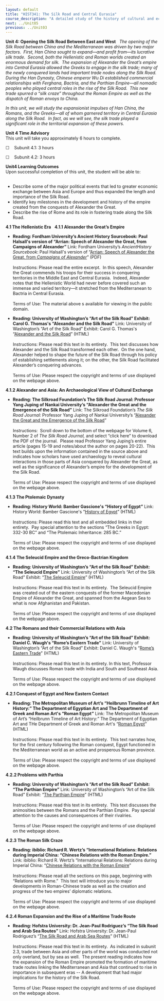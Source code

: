 ```yaml
---
layout: default
title: "HIST341: The Silk Road and Central Eurasia"
course_description: "A detailed study of the history of cultural and economic exchange across Eurasia from ancient to modern times, with particular emphasis in the interactions between different cultures and civilizations."
next: ../Unit05
previous: ../Unit03
---
```

**Unit 4: Opening the Silk Road Between East and West** <span
id="4"></span> 
*The opening of the Silk Road between China and the Mediterranean was
driven by two major factors.  First, Han China sought to expand—and
profit from—its lucrative silk trade.  Second, both the Hellenistic and
Roman worlds created an enormous demand for silk.  The expansion of
Alexander the Great’s empire into Central Eurasia allowed the Greeks to
engage in the silk trade; many of the newly conquered lands had
important trade nodes along the Silk Road.  During the Han Dynasty,
Chinese emperor Wu Di established commercial relationships with
Ferghana, Bactria, and the Parthian Empire—all nomadic peoples who
played central roles in the rise of the Silk Road.  This new trade
spurred a “silk craze” throughout the Roman Empire as well as the
dispatch of Roman envoys to China.*  
  
 *In this unit, we will study the expansionist impulses of Han China,
the Romans, and the Greeks—all of whom garnered territory in Central
Eurasia along the Silk Road.  In fact, as we will see, the silk trade
played a significant role in the territorial expansion of these powers.*

**Unit 4 Time Advisory**  
This unit will take you approximately 6 hours to complete.  
  
 ☐    Subunit 4.1: 3 hours  
  
 ☐    Subunit 4.2: 3 hours

**Unit4 Learning Outcomes**  
Upon successful completion of this unit, the student will be able to:  
    
-   Describe some of the major political events that led to greater
    economic exchange between Asia and Europe and thus expanded the
    length and importance of the Silk Road.
-   Identify key milestones in the development and history of the empire
    created from the conquests of Alexander the Great.
-   Describe the rise of Rome and its role in fostering trade along the
    Silk Road.

**4.1 The Hellenistic Era** <span id="4.1"></span> 
**4.1.1 Alexander the Great’s Empire** <span id="4.1.1"></span> 
-   **Reading: Fordham University’s Ancient History Sourcebook: Paul
    Halsall's version of “Arrian: Speech of Alexander the Great, from
    Campaigns of Alexander”**
    Link: Fordham University’s *AncientHistory Sourcebook*: Paul
    Halsall's version of “[Arrian: Speech of Alexander the Great, from
    *Campaigns of
    Alexander*](http://www.saylor.org/site/wp-content/uploads/2011/01/Speech-of-Alexander-the-Great.pdf)”
    (PDF)  
        
     Instructions: Please read the entire excerpt.  In this speech,
    Alexander the Great commends his troops for their success in
    conquering territories in the Middle East and Central Eurasia. 
    Indeed, Alexander notes that the Hellenistic World had never before
    covered such an immense and varied territory—it stretched from the
    Mediterranean to Bactria in Central Eurasia.  
        
     Terms of Use: The material above s available for viewing in the
    public domain.

-   **Reading: University of Washington’s “Art of the Silk Road”
    Exhibit: Carol G. Thomas's “Alexander and the Silk Road”**
    Link: University of Washington’s “Art of the Silk Road” Exhibit:
    Carol G. Thomas's “[Alexander and the Silk
    Road](http://depts.washington.edu/silkroad/exhibit/macedonians/macedonians.html)”
    (HTML)  
        
     Instructions: Please read this text in its entirety.  This text
    discusses how Alexander and the Silk Road transformed each other. 
    On the one hand, Alexander helped to shape the future of the Silk
    Road through his policy of establishing settlements along it; on the
    other, the Silk Road facilitated Alexander’s conquering advances.  
        
     Terms of Use: Please respect the copyright and terms of use
    displayed on the webpage above.

**4.1.2 Alexander and Asia: An Archaeological View of Cultural
Exchange** <span id="4.1.2"></span> 
-   **Reading: The Silkroad Foundation’s The Silk Road Journal:
    Professor Yang Juping of Nankai University’s “Alexander the Great
    and the Emergence of the Silk Road”**
    Link: The Silkroad Foundation’s *The Silk Road Journal:* Professor
    Yang Juping of Nankai University’s “[Alexander the Great and the
    Emergence of the Silk
    Road](http://www.silk-road.com/newsletter/vol6num2/)”    
        
     Instructions:  Scroll down to the bottom of the webpage for Volume
    6, Number 2 of *The Silk Road Journal,* and select “click here” to
    download the PDF of the journal.  Please read Professor Yang
    Juping’s entire article (pages 15-19 and notes/about the author on
    pages 20-22).  This text builds upon the information contained in
    the source above and indicates how scholars have used archaeology to
    reveal cultural interactions in those parts of Asia conquered by
    Alexander the Great, as well as the significance of Alexander’s
    empire for the development of the Silk Road.    
                  
     Terms of Use: Please respect the copyright and terms of use
    displayed on the webpage above.

**4.1.3 The Ptolemaic Dynasty** <span id="4.1.3"></span> 
-   **Reading: History World: Bamber Gascione's “History of Egypt”**
    Link: History World: Bamber Gascione's “[History of
    Egypt](http://www.historyworld.net/wrldhis/PlainTextHistories.asp?ParagraphID=aqm)”
    (HTML)  
        
     Instructions: Please read this text and all embedded links in their
    entirety.  Pay special attention to the sections “The Greeks in
    Egypt: 332-30 BC” and “The Ptolemaic Inheritance: 285 BC.”  
        
     Terms of Use: Please respect the copyright and terms of use
    displayed on the webpage above.

**4.1.4 The Seleucid Empire and the Greco-Bactrian Kingdom** <span
id="4.1.4"></span> 
-   **Reading: University of Washington’s “Art of the Silk Road”
    Exhibit: “The Seleucid Empire”**
    Link: University of Washington’s “Art of the Silk Road” Exhibit:
    “[The Seleucid
    Empire](http://depts.washington.edu/silkroad/exhibit/seleucids/seleucids.html)”
    (HTML)  
        
     Instructions: Please read this text in its entirety.  The Seleucid
    Empire was created out of the eastern conquests of the former
    Macedonian Empire of Alexander the Great, and spanned from the
    Aegean Sea to what is now Afghanistan and Pakistan.  
        
     Terms of Use: Please respect the copyright and terms of use
    displayed on the webpage above.

**4.2 The Romans and their Commercial Relations with Asia** <span
id="4.2"></span> 
-   **Reading: University of Washington’s “Art of the Silk Road”
    Exhibit: Daniel C. Waugh's “Rome’s Eastern Trade”**
    Link: University of Washington’s “Art of the Silk Road” Exhibit:
    Daniel C. Waugh's “[Rome’s Eastern
    Trade](http://depts.washington.edu/silkroad/exhibit/rome/rome.html)”
    (HTML)  
        
     Instructions: Please read this text in its entirety. In this text,
    Professor Waugh discusses Roman trade with India and South and
    Southeast Asia.  
        
     Terms of Use: Please respect the copyright and terms of use
    displayed on the webpage above.

**4.2.1 Conquest of Egypt and New Eastern Contact** <span
id="4.2.1"></span> 
-   **Reading: The Metropolitan Museum of Art’s “Heilbrunn Timeline of
    Art History:” The Department of Egyptian Art and The Department of
    Greek and Roman Art's “Roman Egypt”**
    Link: The Metropolitan Museum of Art’s “Heilbrunn Timeline of Art
    History:” The Department of Egyptian Art and THe Department of Greek
    and Roman Art's “[Roman
    Egypt](http://www.metmuseum.org/toah/hd/regy/hd_regy.htm)” (HTML)  
        
     Instructions: Please read this text in its entirety.  This text
    narrates how, for the first century following the Roman conquest,
    Egypt functioned in the Mediterranean world as an active and
    prosperous Roman province.  
        
     Terms of Use: Please respect the copyright and terms of use
    displayed on the webpage above.

**4.2.2 Problems with Parthia** <span id="4.2.2"></span> 
-   **Reading: University of Washington’s “Art of the Silk Road”
    Exhibit: “The Parthian Empire”**
    Link: University of Washington’s “Art of the Silk Road” Exhibit:
    “[The Parthian
    Empire](http://depts.washington.edu/silkroad/exhibit/parthians/parthians.html)”
    (HTML)  
        
     Instructions: Please read this text in its entirety.  This text
    discusses the animosities between the Romans and the Parthian
    Empire.  Pay special attention to the causes and consequences of
    their rivalries.  
        
     Terms of Use: Please respect the copyright and terms of use
    displayed on the webpage above.

**4.2.3 The Roman Silk Craze** <span id="4.2.3"></span> 
-   **Reading: ibiblio: Richard R. Wertz’s “International Relations:
    Relations during Imperial China: “Chinese Relations with the Roman
    Empire.”**
    Link: ibiblio: Richard R. Wertz’s “International Relations:
    Relations during Imperial China: “[Chinese Relations with the Roman
    Empire](http://www.ibiblio.org/chinesehistory/contents/03pol/c05s01.html#Chinese%20Silk%20in%20the%20Roman%20Empire)”  
        
     Instructions: Please read all the sections on this page, beginning
    with “Relations with Rome.”  This text will introduce you to major
    developments in Roman-Chinese trade as well as the creation and
    progress of the two empires’ diplomatic relations.  
        
     Terms of Use: Please respect the copyright and terms of use
    displayed on the webpage above.

**4.2.4 Roman Expansion and the Rise of a Maritime Trade Route** <span
id="4.2.4"></span> 
-   **Reading: Hofstra University: Dr. Jean-Paul Rodriguez’s “The Silk
    Road and Arab Sea Routes”**
    Link: Hofstra University: Dr. Jean-Paul Rodriguez’s “[The Silk Road
    and Arab Sea
    Routes](http://www.people.hofstra.edu/geotrans/eng/ch2en/conc2en/silkroad.html)”
    (HTML)  
        
     Instructions: Please read this text in its entirety.  As indicated
    in subunit 2.3, trade between Asia and other parts of the world was
    conducted not only overland, but by sea as well.  The present
    reading indicates how the expansion of the Roman Empire promoted the
    formation of maritime trade routes linking the Mediterranean and
    Asia that continued to rise in importance in subsequent eras -- A
    development that had major implications for the history of the Silk
    Road.  
        
     Terms of Use: Please respect the copyright and terms of use
    displayed on the webpage above.


